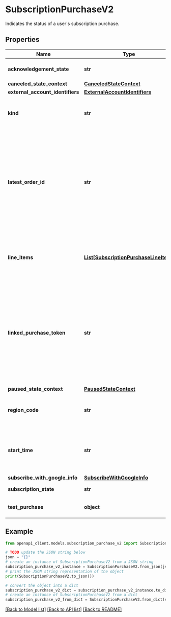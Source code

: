 # SubscriptionPurchaseV2

Indicates the status of a user's subscription purchase.

## Properties

Name | Type | Description | Notes
------------ | ------------- | ------------- | -------------
**acknowledgement_state** | **str** | The acknowledgement state of the subscription. | [optional] 
**canceled_state_context** | [**CanceledStateContext**](CanceledStateContext.md) |  | [optional] 
**external_account_identifiers** | [**ExternalAccountIdentifiers**](ExternalAccountIdentifiers.md) |  | [optional] 
**kind** | **str** | This kind represents a SubscriptionPurchaseV2 object in the androidpublisher service. | [optional] 
**latest_order_id** | **str** | The order id of the latest order associated with the purchase of the subscription. For autoRenewing subscription, this is the order id of signup order if it is not renewed yet, or the last recurring order id (success, pending, or declined order). For prepaid subscription, this is the order id associated with the queried purchase token. | [optional] 
**line_items** | [**List[SubscriptionPurchaseLineItem]**](SubscriptionPurchaseLineItem.md) | Item-level info for a subscription purchase. The items in the same purchase should be either all with AutoRenewingPlan or all with PrepaidPlan. | [optional] 
**linked_purchase_token** | **str** | The purchase token of the old subscription if this subscription is one of the following: * Re-signup of a canceled but non-lapsed subscription * Upgrade/downgrade from a previous subscription. * Convert from prepaid to auto renewing subscription. * Convert from an auto renewing subscription to prepaid. * Topup a prepaid subscription. | [optional] 
**paused_state_context** | [**PausedStateContext**](PausedStateContext.md) |  | [optional] 
**region_code** | **str** | ISO 3166-1 alpha-2 billing country/region code of the user at the time the subscription was granted. | [optional] 
**start_time** | **str** | Time at which the subscription was granted. Not set for pending subscriptions (subscription was created but awaiting payment during signup). | [optional] 
**subscribe_with_google_info** | [**SubscribeWithGoogleInfo**](SubscribeWithGoogleInfo.md) |  | [optional] 
**subscription_state** | **str** | The current state of the subscription. | [optional] 
**test_purchase** | **object** | Whether this subscription purchase is a test purchase. | [optional] 

## Example

```python
from openapi_client.models.subscription_purchase_v2 import SubscriptionPurchaseV2

# TODO update the JSON string below
json = "{}"
# create an instance of SubscriptionPurchaseV2 from a JSON string
subscription_purchase_v2_instance = SubscriptionPurchaseV2.from_json(json)
# print the JSON string representation of the object
print(SubscriptionPurchaseV2.to_json())

# convert the object into a dict
subscription_purchase_v2_dict = subscription_purchase_v2_instance.to_dict()
# create an instance of SubscriptionPurchaseV2 from a dict
subscription_purchase_v2_from_dict = SubscriptionPurchaseV2.from_dict(subscription_purchase_v2_dict)
```
[[Back to Model list]](../README.md#documentation-for-models) [[Back to API list]](../README.md#documentation-for-api-endpoints) [[Back to README]](../README.md)


